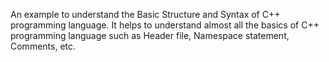An example to understand the Basic Structure and Syntax of C++ programming language. It helps to understand almost all the basics of C++ programming language such as Header file, Namespace statement, Comments, etc.
